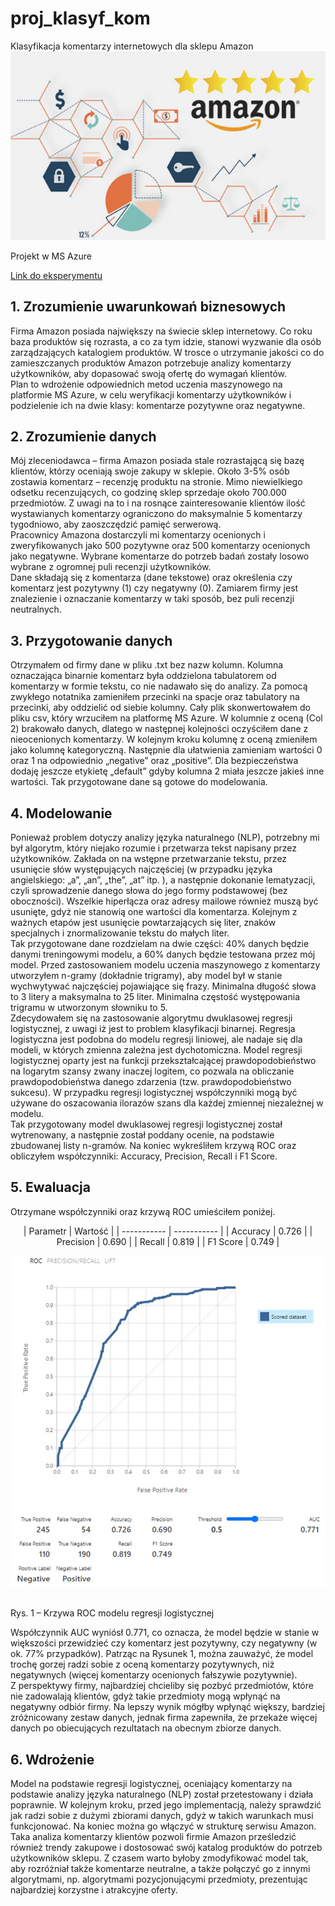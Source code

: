 # proj_klasyf_kom
Klasyfikacja komentarzy internetowych dla sklepu Amazon
![Amazon](https://github.com/TheLordWeirdSloughFeg/proj_klasyf_kom/blob/main/Sentiment%20Analysis%20of%20Amazon%20Reviews.jpg)

Projekt w MS Azure


[Link do eksperymentu](https://gallery.cortanaintelligence.com/Experiment/Klasyfikacja-komentarzy-internetowych-dla-sklepu-Amazon)


## 1. Zrozumienie uwarunkowań biznesowych
Firma Amazon posiada największy na świecie sklep internetowy. Co roku baza produktów się rozrasta, a co za tym idzie, stanowi wyzwanie dla osób zarządzających katalogiem produktów. W trosce o utrzymanie jakości co do zamieszczanych produktów Amazon potrzebuje analizy komentarzy użytkowników, aby dopasować swoją ofertę do wymagań klientów.<br />
Plan to wdrożenie odpowiednich metod uczenia maszynowego na platformie MS Azure, w celu weryfikacji komentarzy użytkowników i podzielenie ich na dwie klasy: komentarze pozytywne oraz negatywne.

## 2. Zrozumienie danych 
Mój zleceniodawca – firma Amazon posiada stale rozrastającą się bazę klientów, którzy oceniają swoje zakupy w sklepie. Około 3-5% osób zostawia komentarz – recenzję produktu na stronie. Mimo niewielkiego odsetku recenzujących, co godzinę sklep sprzedaje około 700.000 przedmiotów. Z uwagi na to i na rosnące zainteresowanie klientów ilość wystawianych komentarzy ograniczono do maksymalnie 5 komentarzy tygodniowo, aby zaoszczędzić pamięć serwerową.<br />
Pracownicy Amazona dostarczyli mi komentarzy ocenionych i zweryfikowanych jako 500 pozytywne oraz 500 komentarzy ocenionych jako negatywne. Wybrane komentarze do potrzeb badań zostały losowo wybrane z ogromnej puli recenzji użytkowników.<br />
Dane składają się z komentarza (dane tekstowe) oraz określenia czy komentarz jest pozytywny (1) czy negatywny (0). Zamiarem firmy jest znalezienie i oznaczanie komentarzy w taki sposób, bez puli recenzji neutralnych.

## 3. Przygotowanie danych 
Otrzymałem od firmy dane w pliku .txt bez nazw kolumn. Kolumna oznaczająca binarnie komentarz była oddzielona tabulatorem od komentarzy w formie tekstu, co nie nadawało się do analizy. Za pomocą zwykłego notatnika zamieniłem przecinki na spacje oraz tabulatory na przecinki, aby oddzielić od siebie kolumny. Cały plik skonwertowałem do pliku csv, który wrzuciłem na platformę MS Azure. W kolumnie z oceną (Col 2) brakowało danych, dlatego w następnej kolejności oczyściłem dane z nieocenionych komentarzy. W kolejnym kroku kolumnę z oceną zmieniłem jako kolumnę kategoryczną. Następnie dla ułatwienia zamieniam wartości 0 oraz 1 na odpowiednio „negative” oraz „positive”. Dla bezpieczeństwa dodaję jeszcze etykietę „default” gdyby kolumna 2 miała jeszcze jakieś inne wartości. Tak przygotowane dane są gotowe do modelowania.

## 4. Modelowanie
Ponieważ problem dotyczy analizy języka naturalnego (NLP), potrzebny mi był algorytm, który niejako rozumie i przetwarza tekst napisany przez użytkowników. Zakłada on na wstępne przetwarzanie tekstu, przez usunięcie słów występujących najczęściej (w przypadku języka angielskiego: „a”, „an”, „the”, „at” itp. ), a następnie dokonanie lematyzacji, czyli sprowadzenie danego słowa do jego formy podstawowej (bez oboczności). Wszelkie hiperłącza oraz adresy mailowe również muszą być usunięte, gdyż nie stanowią one wartości dla komentarza. Kolejnym z ważnych etapów jest usunięcie powtarzających się liter, znaków specjalnych i znormalizowanie tekstu do małych liter.<br />
Tak przygotowane dane rozdzielam na dwie części: 40% danych będzie danymi treningowymi modelu, a 60% danych będzie testowana przez mój model.
Przed zastosowaniem modelu uczenia maszynowego z komentarzy utworzyłem n-gramy (dokładnie trigramy), aby model był w stanie wychwytywać najczęściej pojawiające się frazy. Minimalna długość słowa to 3 litery a maksymalna to 25 liter. Minimalna częstość występowania trigramu w utworzonym słowniku to 5.<br />
Zdecydowałem się na zastosowanie algorytmu dwuklasowej regresji logistycznej, z uwagi iż jest to problem klasyfikacji binarnej. Regresja logistyczna jest podobna do modelu regresji liniowej, ale nadaje się dla modeli, w których zmienna zależna jest dychotomiczna. Model regresji logistycznej oparty jest na funkcji przekształcającej prawdopodobieństwo na logarytm szansy zwany inaczej logitem, co pozwala na obliczanie prawdopodobieństwa danego zdarzenia (tzw. prawdopodobieństwo sukcesu). W przypadku regresji logistycznej współczynniki mogą być używane do oszacowania ilorazów szans dla każdej zmiennej niezależnej w modelu.<br />
Tak przygotowany model dwuklasowej regresji logistycznej został wytrenowany, a następnie został poddany ocenie, na podstawie zbudowanej listy n-gramów. Na koniec wykreśliłem krzywą ROC oraz obliczyłem współczynniki: Accuracy, Precision, Recall i F1 Score.

## 5. Ewaluacja
Otrzymane współczynniki oraz krzywą ROC umieściłem poniżej.
<p align="center">
| Parametr | Wartość |
| ----------- | ----------- |
| Accuracy | 0.726 |
| Precision |  0.690 |
| Recall | 0.819 |
| F1 Score | 0.749 |
</p>

<p align="center">
  <img src="https://github.com/TheLordWeirdSloughFeg/proj_klasyf_kom/blob/main/roc_azure.jpg" />
</p>
<br />
Rys. 1 – Krzywa ROC modelu regresji logistycznej

Współczynnik AUC wyniósł 0.771, co oznacza, że model będzie w stanie w większości przewidzieć czy komentarz jest pozytywny, czy negatywny (w ok. 77% przypadków). Patrząc na Rysunek 1, można zauważyć, że model trochę gorzej radzi sobie z oceną komentarzy pozytywnych, niż negatywnych (więcej komentarzy ocenionych fałszywie pozytywnie).<br />
Z perspektywy firmy, najbardziej chcieliby się pozbyć przedmiotów, które nie zadowalają klientów, gdyż takie przedmioty mogą wpłynąć na negatywny odbiór firmy. Na lepszy wynik mógłby wpłynąć większy, bardziej zróżnicowany zestaw danych, jednak firma zapewniła, że przekaże więcej danych po obiecujących rezultatach na obecnym zbiorze danych.

## 6. Wdrożenie
Model na podstawie regresji logistycznej, oceniający komentarzy na podstawie analizy języka naturalnego (NLP) został przetestowany i działa poprawnie. W kolejnym kroku, przed jego implementacją, należy sprawdzić jak radzi sobie z dużymi zbiorami danych, gdyż w takich warunkach musi funkcjonować. Na koniec można go włączyć w strukturę serwisu Amazon. Taka analiza komentarzy klientów pozwoli firmie Amazon prześledzić również trendy zakupowe i dostosować swój katalog produktów do potrzeb użytkowników sklepu. Z czasem warto byłoby zmodyfikować model tak, aby rozróżniał także komentarze neutralne, a także połączyć go z innymi algorytmami, np. algorytmami pozycjonującymi przedmioty, prezentując najbardziej korzystne i atrakcyjne oferty.
